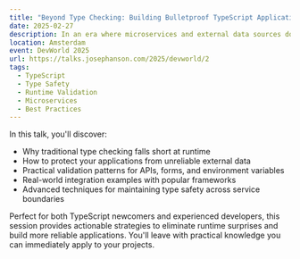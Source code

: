 ```yaml
---
title: "Beyond Type Checking: Building Bulletproof TypeScript Applications"
date: 2025-02-27
description: In an era where microservices and external data sources dominate our applications, relying on TypeScript's static type checking alone isn't enough. This practical session demonstrates how to build truly type-safe applications that validate data at runtime, preventing the most common sources of production bugs.
location: Amsterdam
event: DevWorld 2025
url: https://talks.josephanson.com/2025/devworld/2
tags:
  - TypeScript
  - Type Safety
  - Runtime Validation
  - Microservices
  - Best Practices
---
```


In this talk, you'll discover:

- Why traditional type checking falls short at runtime
- How to protect your applications from unreliable external data
- Practical validation patterns for APIs, forms, and environment variables
- Real-world integration examples with popular frameworks
- Advanced techniques for maintaining type safety across service boundaries

Perfect for both TypeScript newcomers and experienced developers, this session provides actionable strategies to eliminate runtime surprises and build more reliable applications. You'll leave with practical knowledge you can immediately apply to your projects.
